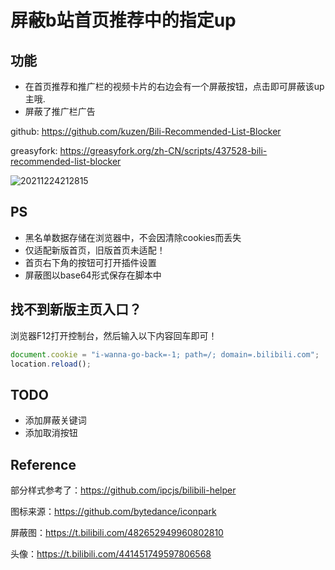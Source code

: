 # 屏蔽b站首页推荐中的指定up

## 功能

- 在首页推荐和推广栏的视频卡片的右边会有一个屏蔽按钮，点击即可屏蔽该up主哦.
- 屏蔽了推广栏广告

github: <https://github.com/kuzen/Bili-Recommended-List-Blocker>

greasyfork: <https://greasyfork.org/zh-CN/scripts/437528-bili-recommended-list-blocker>

![20211224212815](https://s2.loli.net/2021/12/24/E4HL193jXkcWsdn.gif)

## PS

- 黑名单数据存储在浏览器中，不会因清除cookies而丢失
- 仅适配新版首页，旧版首页未适配！
- 首页右下角的按钮可打开插件设置
- 屏蔽图以base64形式保存在脚本中

## 找不到新版主页入口？  

浏览器F12打开控制台，然后输入以下内容回车即可！

```javascript
document.cookie = "i-wanna-go-back=-1; path=/; domain=.bilibili.com";
location.reload();
```

## TODO

- 添加屏蔽关键词
- 添加取消按钮


## Reference

部分样式参考了：<https://github.com/ipcjs/bilibili-helper>

图标来源：<https://github.com/bytedance/iconpark>

屏蔽图：<https://t.bilibili.com/482652949960802810>

头像：<https://t.bilibili.com/441451749597806568>
